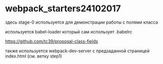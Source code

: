 # webpack_starters24102017

здесь stage-0 используется для демонстрации работы с полями класса

используется babel-loader который сам использует .babelrc

https://github.com/tc39/proposal-class-fields

также используется webpack-dev-server с предзаданной страницей index.html (см. ветку step1) 
